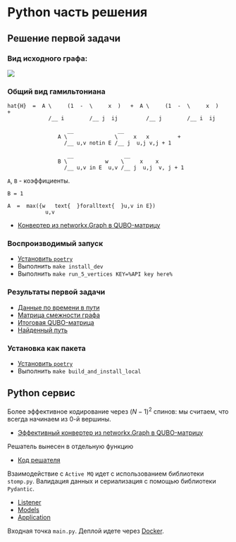 # Python часть решения

## Решение первой задачи

### Вид исходного графа:
![](./data/results/problem_graph.png)

### Общий вид гамильтониана

```
hat{H}  =  A \     (1  -  \     x  )   +  A \     (1  -  \     x  )   +
             /__ i        /__ j  ij         /__ j        /__ i  ij     
                                                                       
                   __              __                                  
                A \               \     x   x         +                
                  /__ u,v notin E /__ j  u,j v,j + 1                   
                                                                       
                   __                __                                
                B \            w    \     x    x                       
                  /__ u,v in E  u,v /__ j  u,j  v, j + 1               

```

`A`, `B` - коэффициенты.

```
B = 1
```

```
A  =  max({w   text{  }foralltext{  }u,v in E})
            u,v                                
```

- [Конвертер из networkx.Graph в QUBO-матрицу](./solution/converters/tsp2qubo.py)

### Воспроизводимый запуск

- [Установить `poetry`](https://python-poetry.org/docs/#installation)
- Выполнить `make install_dev`
- Выполнить `make run_5_vertices KEY=%API key here%`

### Результаты первой задачи

- [Данные по времени в пути](./data/paths.csv)
- [Матрица смежности графа](./data/results/adjacency.npy)
- [Итоговая QUBO-матрица](./data/results/Q.npy)
- [Найденный путь](./data/results/answer.csv)

### Установка как пакета

- [Установить `poetry`](https://python-poetry.org/docs/#installation)
- Выполнить `make build_and_install_local`

## Python сервис

Более эффективное кодирование через $(N - 1)^2$ спинов: мы считаем, что всегда начинаем из 0-й вершины.

- [Эффективный конвертер из networkx.Graph в QUBO-матрицу](./solution/service/solver/eff_tsp2qubo.py)

Решатель вынесен в отдельную функцию

- [Код решателя](./solution/service/solver/solve.py)

Взаимодействие с `Active MQ` идет с использованием библиотеки `stomp.py`. Валидация данных и сериализация с помощью библиотеки `Pydantic`.

- [Listener](./solution/service/listeners/TSPListener.py)
- [Models](./solution/service/serialization/models.py)
- [Application](./solution/service/app.py)

Входная точка `main.py`. Деплой идете через [Docker](./Dockerfile).
